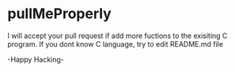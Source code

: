 # pullMeProperly

I will accept your pull request if add more fuctions to the exisiting C program.
If you dont know C language, try to edit README.md file

-Happy Hacking-
